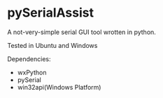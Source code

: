 # pySerialAssist

A not-very-simple serial GUI tool wrotten in python.

Tested in Ubuntu and Windows

Dependencies: 
- wxPython 
- pySerial
- win32api(Windows Platform)
